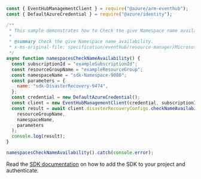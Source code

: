 ```javascript
const { EventHubManagementClient } = require("@azure/arm-eventhub");
const { DefaultAzureCredential } = require("@azure/identity");

/**
 * This sample demonstrates how to Check the give Namespace name availability.
 *
 * @summary Check the give Namespace name availability.
 * x-ms-original-file: specification/eventhub/resource-manager/Microsoft.EventHub/stable/2021-11-01/examples/disasterRecoveryConfigs/EHAliasCheckNameAvailability.json
 */
async function namespacesCheckNameAvailability() {
  const subscriptionId = "exampleSubscriptionId";
  const resourceGroupName = "exampleResourceGroup";
  const namespaceName = "sdk-Namespace-9080";
  const parameters = {
    name: "sdk-DisasterRecovery-9474",
  };
  const credential = new DefaultAzureCredential();
  const client = new EventHubManagementClient(credential, subscriptionId);
  const result = await client.disasterRecoveryConfigs.checkNameAvailability(
    resourceGroupName,
    namespaceName,
    parameters
  );
  console.log(result);
}

namespacesCheckNameAvailability().catch(console.error);
```

Read the [SDK documentation](https://github.com/Azure/azure-sdk-for-js/blob/%40azure%2Farm-eventhub_5.0.1/sdk/eventhub/arm-eventhub/README.md) on how to add the SDK to your project and authenticate.
